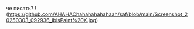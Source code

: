 че писать?
! (https://github.com/AHAHAChahahahahahaah/saf/blob/main/Screenshot_20250303_092936_ibisPaint%20X.jpg)
